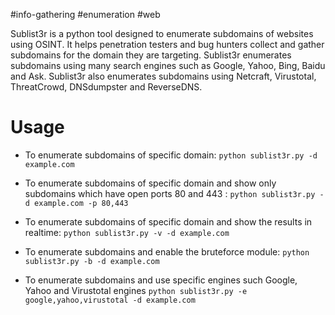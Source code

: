 #info-gathering #enumeration #web 

Sublist3r is a python tool designed to enumerate subdomains of websites using OSINT. It helps penetration testers and bug hunters collect and gather subdomains for the domain they are targeting. Sublist3r enumerates subdomains using many search engines such as Google, Yahoo, Bing, Baidu and Ask. Sublist3r also enumerates subdomains using Netcraft, Virustotal, ThreatCrowd, DNSdumpster and ReverseDNS.

# Usage

- To enumerate subdomains of specific domain:
`python sublist3r.py -d example.com`

- To enumerate subdomains of specific domain and show only subdomains which have open ports 80 and 443 :
`python sublist3r.py -d example.com -p 80,443`

- To enumerate subdomains of specific domain and show the results in realtime:
`python sublist3r.py -v -d example.com`

- To enumerate subdomains and enable the bruteforce module:
`python sublist3r.py -b -d example.com`

- To enumerate subdomains and use specific engines such Google, Yahoo and Virustotal engines
`python sublist3r.py -e google,yahoo,virustotal -d example.com`